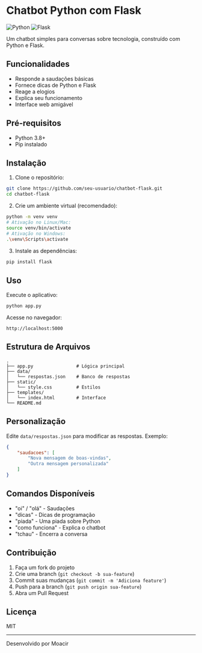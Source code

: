 # Chatbot Python com Flask

![Python](https://img.shields.io/badge/Python-3.8+-blue)
![Flask](https://img.shields.io/badge/Flask-2.0+-lightgrey)

Um chatbot simples para conversas sobre tecnologia, construído com Python e Flask.

## Funcionalidades

- Responde a saudações básicas
- Fornece dicas de Python e Flask
- Reage a elogios
- Explica seu funcionamento
- Interface web amigável

## Pré-requisitos

- Python 3.8+
- Pip instalado

## Instalação

1. Clone o repositório:
```bash
git clone https://github.com/seu-usuario/chatbot-flask.git
cd chatbot-flask
```

2. Crie um ambiente virtual (recomendado):
```bash
python -m venv venv
# Ativação no Linux/Mac:
source venv/bin/activate
# Ativação no Windows:
.\venv\Scripts\activate
```

3. Instale as dependências:
```bash
pip install flask
```

## Uso

Execute o aplicativo:
```bash
python app.py
```

Acesse no navegador:
```
http://localhost:5000
```

## Estrutura de Arquivos

```
.
├── app.py                # Lógica principal
├── data/
│   └── respostas.json    # Banco de respostas
├── static/
│   └── style.css         # Estilos
├── templates/
│   └── index.html        # Interface
└── README.md
```

## Personalização

Edite `data/respostas.json` para modificar as respostas. Exemplo:

```json
{
    "saudacoes": [
        "Nova mensagem de boas-vindas",
        "Outra mensagem personalizada"
    ]
}
```

## Comandos Disponíveis

- "oi" / "olá" - Saudações
- "dicas" - Dicas de programação
- "piada" - Uma piada sobre Python
- "como funciona" - Explica o chatbot
- "tchau" - Encerra a conversa

## Contribuição

1. Faça um fork do projeto
2. Crie uma branch (`git checkout -b sua-feature`)
3. Commit suas mudanças (`git commit -m 'Adiciona feature'`)
4. Push para a branch (`git push origin sua-feature`)
5. Abra um Pull Request

## Licença

MIT

---

Desenvolvido por Moacir 
